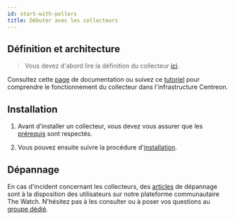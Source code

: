 ```yaml
---
id: start-with-pollers
title: Débuter avec les collecteurs
---
```


## Définition et architecture

> Vous devez d'abord lire la définition du collecteur [ici](../resources/glossary.md#collecteur).

Consultez cette [page](./architecture.md) de documentation ou suivez ce [tutoriel](https://app.arcade.software/share/pq9FlsSHupZM83M8x7pw) pour comprendre le fonctionnement du collecteur dans l'infrastructure Centreon.

## Installation

1. Avant d'installer un collecteur, vous devez vous assurer que les [prérequis](../installation/prerequisites.md) sont respectés.

2. Vous pouvez ensuite suivre la procédure d'[installation](../installation/deploy-poller.md).

## Dépannage

En cas d'incident concernant les collecteurs, des [articles](https://thewatch.centreon.com/search?tags%5B0%5D=poller) de dépannage sont à la disposition des utilisateurs sur notre plateforme communautaire The Watch.
N'hésitez pas à les consulter ou à poser vos questions au [groupe dédié](https://thewatch.centreon.com/groups/centreon-cloud-trial-55).
